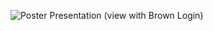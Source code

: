 ![Poster Presentation (view with Brown Login)](https://drive.google.com/file/d/1x8TMLte6Ylo0L8u8sMqWcZEmAjhuJmir/view?usp=sharing)
